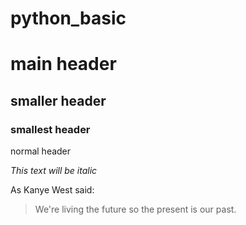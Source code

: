 # python_basic

# main header

## smaller header

### smallest header

normal header

*This text will be italic*

As Kanye West said:

> We're living the future so
> the present is our past.
